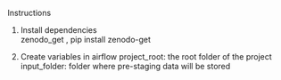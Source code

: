 Instructions  
  
  
1. Install dependencies  
	zenodo_get , pip install zenodo-get  
  
2. Create variables in airflow
	project_root: the root folder of the project
	input_folder: folder where pre-staging data will be stored

